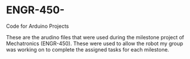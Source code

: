 # ENGR-450-
Code for Arduino Projects

These are the arudino files that were used during the milestone project of Mechatronics (ENGR-450). These were used to allow the robot my group was working on
to complete the assigned tasks for each milestone.
